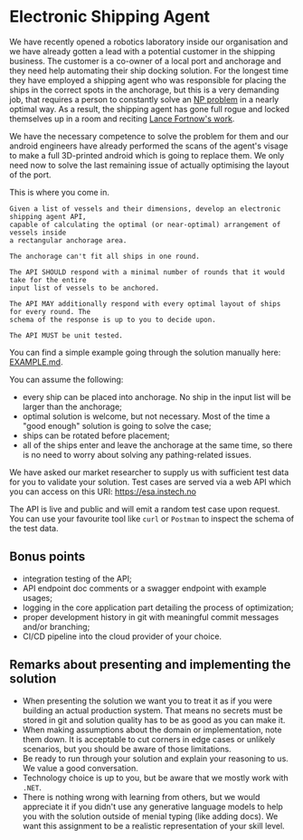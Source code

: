 # Electronic Shipping Agent

We have recently opened a robotics laboratory inside our organisation and we have already gotten a lead with a potential customer in the shipping business.
The customer is a co-owner of a local port and anchorage and they need help automating their ship docking solution. For the longest time they have employed
a shipping agent who was responsible for placing the ships in the correct spots in the anchorage, but this is a very demanding job, that requires a person
to constantly solve an [NP problem](https://en.wikipedia.org/wiki/NP_(complexity)) in a nearly optimal way. As a result, the shipping agent has gone full rogue and locked themselves up in a room and reciting [Lance Fortnow's work](https://wayback.archive-it.org/all/20110224135337/http://people.cs.uchicago.edu/~fortnow/papers/pnp-cacm.pdf).

We have the necessary competence to solve the problem for them and our android engineers have already performed the scans of the agent's visage to make a full 3D-printed android which is going to replace them. We only need now to solve the last remaining issue of actually optimising the layout of the port.

This is where you come in.
```
Given a list of vessels and their dimensions, develop an electronic shipping agent API,
capable of calculating the optimal (or near-optimal) arrangement of vessels inside
a rectangular anchorage area.

The anchorage can't fit all ships in one round.

The API SHOULD respond with a minimal number of rounds that it would take for the entire
input list of vessels to be anchored.

The API MAY additionally respond with every optimal layout of ships for every round. The
schema of the response is up to you to decide upon.

The API MUST be unit tested.
```

You can find a simple example going through the solution manually here:
[EXAMPLE.md](/EXAMPLE.md).

You can assume the following:
- every ship can be placed into anchorage. No ship in the input list will be larger than the anchorage;
- optimal solution is welcome, but not necessary. Most of the time a "good enough" solution is going to solve the case;
- ships can be rotated before placement;
- all of the ships enter and leave the anchorage at the same time, so there is no need to worry about solving any pathing-related issues.

We have asked our market researcher to supply us with sufficient test data for you to validate your solution. Test cases are served via a web API which you can access on this URI: https://esa.instech.no

The API is live and public and will emit a random test case upon request. You can use your favourite tool like `curl` or `Postman` to inspect the schema of the test data.

## Bonus points
- integration testing of the API;
- API endpoint doc comments or a swagger endpoint with example usages;
- logging in the core application part detailing the process of optimization;
- proper development history in git with meaningful commit messages and/or branching;
- CI/CD pipeline into the cloud provider of your choice.

## Remarks about presenting and implementing the solution
- When presenting the solution we want you to treat it as if you were building an actual production system. That means no secrets must be stored in git and solution quality has to be as good as you can make it.
- When making assumptions about the domain or implementation, note them down. It is acceptable to cut corners in edge cases or unlikely scenarios, but you should be aware of those limitations.
- Be ready to run through your solution and explain your reasoning to us. We value a good conversation.
- Technology choice is up to you, but be aware that we mostly work with `.NET`.
- There is nothing wrong with learning from others, but we would appreciate it if you didn't use any generative language models to help you with the solution outside of menial typing (like adding docs). We want this assignment to be a realistic representation of your skill level.
